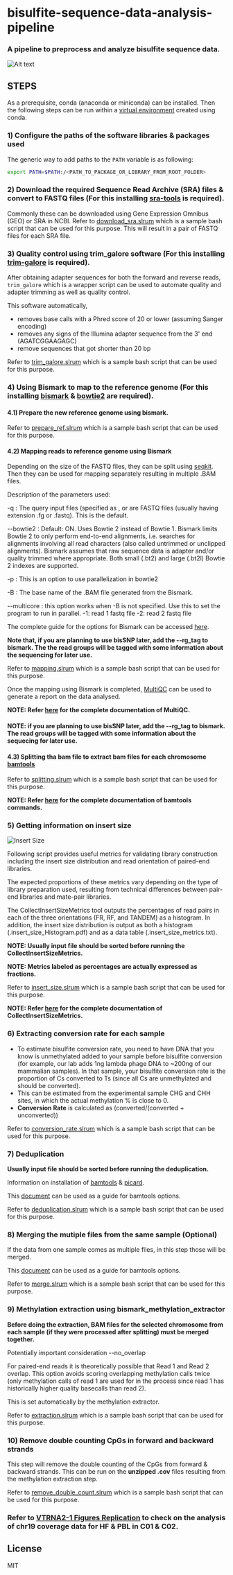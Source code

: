 # bisulfite-sequence-data-analysis-pipeline
### A pipeline to preprocess and analyze bisulfite sequence data.

![Alt text](./pipeline.svg)
## STEPS

As a prerequisite, conda (anaconda or miniconda) can be installed. Then the following steps can be run within a [virtual environment](https://uoa-eresearch.github.io/eresearch-cookbook/recipe/2014/11/20/conda/) created using conda.

### 1) Configure the paths of the software libraries & packages used

The generic way to add paths to the `PATH` variable is as following:
```sh
export PATH=$PATH:/<PATH_TO_PACKAGE_OR_LIBRARY_FROM_ROOT_FOLDER>
```

### 2) Download the required Sequence Read Archive (SRA) files & convert to FASTQ files (For this installing [sra-tools](https://anaconda.org/bioconda/sra-tools) is required).

Commonly these can be downloaded using Gene Expression Omnibus (GEO) or SRA in NCBI. Refer to [download_sra.slrum](https://github.com/UdithaM/bisulfite-sequence-data-analysis-pipeline/blob/main/download_sra.slrum) which is a sample bash script that can be used for this purpose. This will result in a pair of FASTQ files for each SRA file.

### 3) Quality control using trim_galore software (For this installing [trim-galore](https://anaconda.org/bioconda/trim-galore) is required).

After obtaining adapter sequences for both the forward and reverse reads, `trim_galore` which is a wrapper script can be used to automate quality and adapter trimming as well as quality control. 

This software automatically,
- removes base calls with a Phred score of 20 or lower (assuming Sanger encoding)
- removes any signs of the Illumina adapter sequence from the 3' end (AGATCGGAAGAGC)
- remove sequences that got shorter than 20 bp

Refer to [trim_galore.slrum](https://github.com/UdithaM/bisulfite-sequence-data-analysis-pipeline/blob/main/trim_galore.slrum) which is a sample bash script that can be used for this purpose.

### 4) Using Bismark to map to the reference genome (For this installing [bismark](https://anaconda.org/bioconda/bismark) & [bowtie2](https://anaconda.org/bioconda/bowtie2) are required).

#### 4.1) Prepare the new reference genome using bismark.

Refer to [prepare_ref.slrum](https://github.com/UdithaM/bisulfite-sequence-data-analysis-pipeline/blob/main/prepare_ref.slrum) which is a sample bash script that can be used for this purpose.

#### 4.2) Mapping reads to reference genome using Bismark

Depending on the size of the FASTQ files, they can be split using [seqkit](https://anaconda.org/bioconda/seqkit). Then they can be used for mapping separately resulting in multiple .BAM files.

Description of the parameters used:

-q : The query input files (specified as , or are FASTQ files (usually having extension .fg or .fastq). This is the default.

--bowtie2 : Default: ON. Uses Bowtie 2 instead of Bowtie 1. Bismark limits Bowtie 2 to only perform end-to-end alignments, i.e. searches for alignments involving all read characters (also called untrimmed or unclipped alignments). Bismark assumes that raw sequence data is adapter and/or quality trimmed where appropriate. Both small (.bt2) and large (.bt2l) Bowtie 2 indexes are supported.

-p : This is an option to use parallelization in bowtie2

-B : The base name of the .BAM file generated from the Bismark.

--multicore : this option works when -B is not specified. Use this to set the program to run in parallel.
-1: read 1 fastq file
-2: read 2 fastq file

The complete guide for the options for Bismark can be accessed [here](https://www.bioinformatics.babraham.ac.uk/projects/bismark/Bismark_User_Guide.pdf).

**Note that, if you are planning to use bisSNP later, add the --rg_tag to bismark. The the read groups will be tagged with some information about the sequencing for later use.**

Refer to [mapping.slrum](https://github.com/UdithaM/bisulfite-sequence-data-analysis-pipeline/blob/main/mapping.slrum) which is a sample bash script that can be used for this purpose.

Once the mapping using Bismark is completed, [MultiQC](https://multiqc.info/) can be used to generate a report on the data analysed.

**NOTE: Refer [here](https://multiqc.info/docs/) for the complete documentation of MultiQC.**

#### NOTE: if you are planning to use bisSNP later, add the --rg_tag to bismark. The read groups will be tagged with some information about the sequecing for later use.

#### 4.3) Splitting tha bam file to extract bam files for each chromosome [bamtools](https://anaconda.org/bioconda/bamtools) 

Refer to [splitting.slrum](https://github.com/UdithaM/bisulfite-sequence-data-analysis-pipeline/blob/main/splitting.slrum) which is a sample bash script that can be used for this purpose.

**NOTE: Refer [here](https://hcc.unl.edu/docs/applications/app_specific/bioinformatics_tools/data_manipulation_tools/bamtools/running_bamtools_commands/) for the complete documentation of bamtools commands.**

### 5) Getting information on **insert size**

![Insert Size](http://www.frontiersin.org/files/Articles/77572/fgene-05-00005-HTML/image_m/fgene-05-00005-g001.jpg)

Following script provides useful metrics for validating library construction including the insert size distribution and read orientation of paired-end libraries.

The expected proportions of these metrics vary depending on the type of library preparation used, resulting from technical differences between pair-end libraries and mate-pair libraries.

The CollectInsertSizeMetrics tool outputs the percentages of read pairs in each of the three orientations (FR, RF, and TANDEM) as a histogram. In addition, the insert size distribution is output as both a histogram (.insert_size_Histogram.pdf) and as a data table (.insert_size_metrics.txt).

**NOTE: Usually input file should be sorted before running the CollectInsertSizeMetrics.**

**NOTE: Metrics labeled as percentages are actually expressed as fractions.**

Refer to [insert_size.slrum](https://github.com/UdithaM/bisulfite-sequence-data-analysis-pipeline/blob/main/insert_size.slrum) which is a sample bash script that can be used for this purpose.

**NOTE: Refer [here](https://gatk.broadinstitute.org/hc/en-us/articles/360037055772-CollectInsertSizeMetrics-Picard-) for the complete documentation of CollectInsertSizeMetrics.**

### 6) Extracting **conversion rate** for each sample

- To estimate bisulfite conversion rate, you need to have DNA that you know is unmethylated added to your sample before bisulfite conversion (for example, our lab adds 1ng lambda phage DNA to ~200ng of our mammalian samples). In that sample, your bisulfite conversion rate is the proportion of Cs converted to Ts (since all Cs are unmethylated and should be converted). 
- This can be estimated from the experimental sample CHG and CHH sites, in which the actual methylation % is close to 0.
- **Conversion Rate** is calculated as (converted/(converted + unconverted))

Refer to [conversion_rate.slrum](https://github.com/UdithaM/bisulfite-sequence-data-analysis-pipeline/blob/main/conversion_rate.slrum) which is a sample bash script that can be used for this purpose.

### 7) Deduplication

**Usually input file should be sorted before running the deduplication.**

Information on installation of [bamtools](https://anaconda.org/bioconda/bamtools) & [picard](https://anaconda.org/bioconda/picard).

This [document](https://raw.githubusercontent.com/wiki/pezmaster31/bamtools/Tutorial_Toolkit_BamTools-1.0.pdf) can be used as a guide for bamtools options.

Refer to [deduplication.slrum](https://github.com/UdithaM/bisulfite-sequence-data-analysis-pipeline/blob/main/deduplication.slrum) which is a sample bash script that can be used for this purpose.

### 8) Merging the mutiple files from the same sample (Optional)

If the data from one sample comes as multiple files, in this step those will be merged.

This [document](https://raw.githubusercontent.com/wiki/pezmaster31/bamtools/Tutorial_Toolkit_BamTools-1.0.pdf) can be used as a guide for bamtools options.

Refer to [merge.slrum](https://github.com/UdithaM/bisulfite-sequence-data-analysis-pipeline/blob/main/merge.slrum) which is a sample bash script that can be used for this purpose.

### 9) Methylation extraction using bismark_methylation_extractor

**Before doing the extraction, BAM files for the selected chromosome from each sample (if they were processed after splitting) must be merged together.**

Potentially important consideration --no_overlap

For paired-end reads it is theoretically possible that Read 1 and Read 2 overlap. This option avoids scoring overlapping methylation calls twice (only methylation calls of read 1 are used for in the process since read 1 has historically higher quality basecalls than read 2).

This is set automatically by the methylation extractor.

Refer to [extraction.slrum](https://github.com/UdithaM/bisulfite-sequence-data-analysis-pipeline/blob/main/extraction.slrum) which is a sample bash script that can be used for this purpose.


### 10) Remove double counting CpGs in forward and backward strands

This step will remove the double counting of the CpGs from forward & backward strands. This can be run on the **unzipped .cov** files resulting from the methylation extraction step.

Refer to [remove_double_count.slrum](https://github.com/UdithaM/bisulfite-sequence-data-analysis-pipeline/blob/main/remove_double_count.slrum) which is a sample bash script that can be used for this purpose.



### Refer to [VTRNA2-1 Figures Replication](https://github.com/UdithaM/bisulfite-sequence-data-analysis-pipeline/blob/main/Replicate_Plots%20(Modified%20Avg).ipynb) to check on the analysis of chr19 coverage data for HF & PBL in C01 & C02.


## License

MIT

